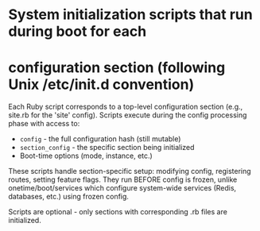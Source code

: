 # System initialization scripts that run during boot for each
# configuration section (following Unix /etc/init.d convention)

Each Ruby script corresponds to a top-level configuration section (e.g., site.rb for
the 'site' config). Scripts execute during the config processing phase with access to:
- `config` - the full configuration hash (still mutable)
- `section_config` - the specific section being initialized
- Boot-time options (mode, instance, etc.)

These scripts handle section-specific setup: modifying config, registering routes,
setting feature flags. They run BEFORE config is frozen, unlike onetime/boot/services
which configure system-wide services (Redis, databases, etc.) using frozen config.

Scripts are optional - only sections with corresponding .rb files are initialized.
